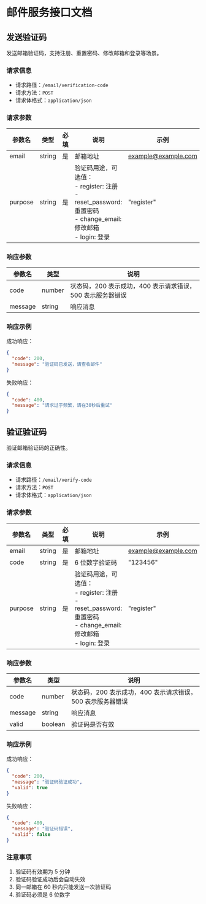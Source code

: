 # 邮件服务接口文档

## 发送验证码

发送邮箱验证码，支持注册、重置密码、修改邮箱和登录等场景。

### 请求信息

- 请求路径：`/email/verification-code`
- 请求方法：`POST`
- 请求体格式：`application/json`

### 请求参数

| 参数名  | 类型   | 必填 | 说明                                                                                                                | 示例                |
| ------- | ------ | ---- | ------------------------------------------------------------------------------------------------------------------- | ------------------- |
| email   | string | 是   | 邮箱地址                                                                                                            | example@example.com |
| purpose | string | 是   | 验证码用途，可选值：<br>- register: 注册<br>- reset_password: 重置密码<br>- change_email: 修改邮箱<br>- login: 登录 | "register"          |

### 响应参数

| 参数名  | 类型   | 说明                                                       |
| ------- | ------ | ---------------------------------------------------------- |
| code    | number | 状态码，200 表示成功，400 表示请求错误，500 表示服务器错误 |
| message | string | 响应消息                                                   |

### 响应示例

成功响应：

```json
{
  "code": 200,
  "message": "验证码已发送，请查收邮件"
}
```

失败响应：

```json
{
  "code": 400,
  "message": "请求过于频繁，请在30秒后重试"
}
```

## 验证验证码

验证邮箱验证码的正确性。

### 请求信息

- 请求路径：`/email/verify-code`
- 请求方法：`POST`
- 请求体格式：`application/json`

### 请求参数

| 参数名  | 类型   | 必填 | 说明                                                                                                                | 示例                |
| ------- | ------ | ---- | ------------------------------------------------------------------------------------------------------------------- | ------------------- |
| email   | string | 是   | 邮箱地址                                                                                                            | example@example.com |
| code    | string | 是   | 6 位数字验证码                                                                                                      | "123456"            |
| purpose | string | 是   | 验证码用途，可选值：<br>- register: 注册<br>- reset_password: 重置密码<br>- change_email: 修改邮箱<br>- login: 登录 | "register"          |

### 响应参数

| 参数名  | 类型    | 说明                                                       |
| ------- | ------- | ---------------------------------------------------------- |
| code    | number  | 状态码，200 表示成功，400 表示请求错误，500 表示服务器错误 |
| message | string  | 响应消息                                                   |
| valid   | boolean | 验证码是否有效                                             |

### 响应示例

成功响应：

```json
{
  "code": 200,
  "message": "验证码验证成功",
  "valid": true
}
```

失败响应：

```json
{
  "code": 400,
  "message": "验证码错误",
  "valid": false
}
```

### 注意事项

1. 验证码有效期为 5 分钟
2. 验证码验证成功后会自动失效
3. 同一邮箱在 60 秒内只能发送一次验证码
4. 验证码必须是 6 位数字
